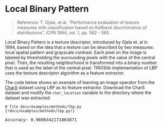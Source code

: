 # Local Binary Pattern

> Reference: T. Ojala, et al. "Performance evaluation of texture measures with classification based on Kullback discrimination of distributions", ICPR 1994, vol. 1, pp. 582 - 585.

Local Binary Pattern is a texture descriptor, introduced by Ojala et. al in 1994, based on the idea that a
texture can be described by two measures: local spatial pattern and grayscale contrast. Each pixel on the 
image is labeled by thresholding the surrounding pixels with the value of the central pixel. Then, the resulting 
neighborhood is transformed into a binary number that is used as the label of the central pixel. TRIOSlib 
implementation of LBP uses the texture descriptor algorithm as a feature extractor.

The code below shows an example of learning an image operator from the [CharS]() dataset using LBP as its feature
extractor. Download the CharS dataset and modify the `char_location` variable to the directory where the dataset
was extracted.

```{python}
# file docs/examples/methods/lbp.py
{!docs/examples/methods/lbp.py!}
```
<pre>
Accuracy: 0.9896342171863871
</pre>
